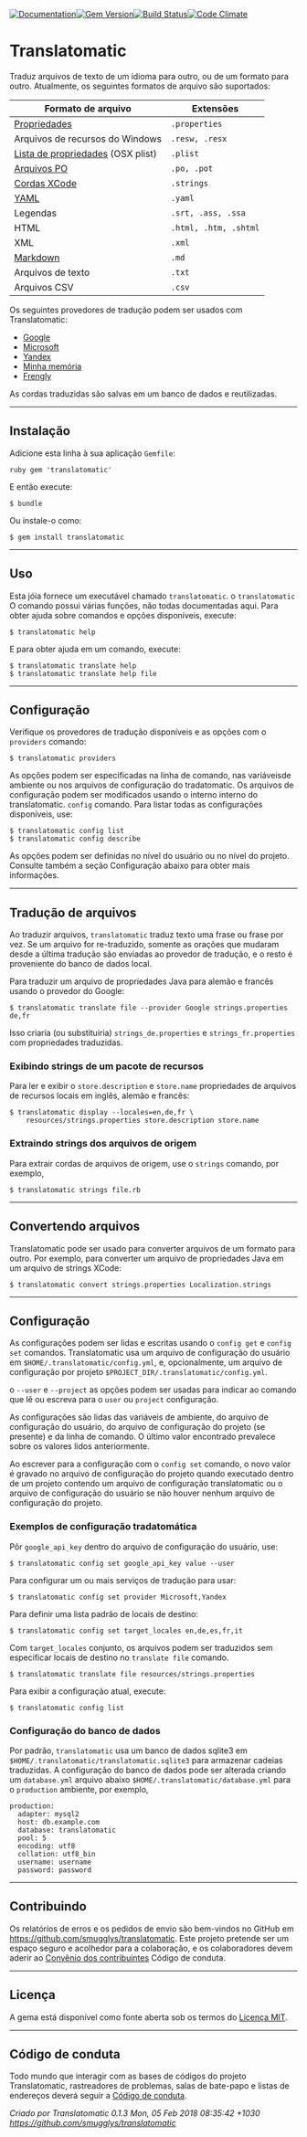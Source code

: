 [![Documentation](http://img.shields.io/badge/yard-docs-blue.svg)](http://www.rubydoc.info/gems/translatomatic)[![Gem Version](https://badge.fury.io/rb/translatomatic.svg)](https://badge.fury.io/rb/translatomatic)[![Build Status](https://travis-ci.org/smugglys/translatomatic.svg?branch=master)](https://travis-ci.org/smugglys/translatomatic)[![Code Climate](https://codeclimate.com/github/smugglys/translatomatic.svg)](https://codeclimate.com/github/smugglys/translatomatic)

# Translatomatic

Traduz arquivos de texto de um idioma para outro, ou de um formato para outro. Atualmente, os seguintes formatos de arquivo são suportados:

| Formato de arquivo | Extensões |
| --- | --- |
| [Propriedades](https://en.wikipedia.org/wiki/.properties) | `.properties` |
| Arquivos de recursos do Windows | `.resw, .resx` |
| [Lista de propriedades](https://en.wikipedia.org/wiki/Property_list) (OSX plist) | `.plist` |
| [Arquivos PO](https://www.gnu.org/software/gettext/manual/html_node/PO-Files.html) | `.po, .pot` |
| [Cordas XCode](https://developer.apple.com/library/content/documentation/Cocoa/Conceptual/LoadingResources/Strings/Strings.html) | `.strings` |
| [YAML](http://yaml.org/) | `.yaml` |
| Legendas | `.srt, .ass, .ssa` |
| HTML | `.html, .htm, .shtml` |
| XML | `.xml` |
| [Markdown](https://en.wikipedia.org/wiki/Markdown) | `.md` |
| Arquivos de texto | `.txt` |
| Arquivos CSV | `.csv` |

Os seguintes provedores de tradução podem ser usados ​​com Translatomatic:

- [Google](https://cloud.google.com/translate/)
- [Microsoft](https://www.microsoft.com/en-us/translator/translatorapi.aspx)
- [Yandex](https://tech.yandex.com/translate/)
- [Minha memória](https://mymemory.translated.net/doc/)
- [Frengly](http://www.frengly.com/api)

As cordas traduzidas são salvas em um banco de dados e reutilizadas.

* * *

## Instalação

Adicione esta linha à sua aplicação `Gemfile`:

`ruby
gem 'translatomatic'
`

E então execute:

    $ bundle

Ou instale-o como:

    $ gem install translatomatic

* * *

## Uso

Esta jóia fornece um executável chamado `translatomatic`. o `translatomatic` O comando possui várias funções, não todas documentadas aqui. Para obter ajuda sobre comandos e opções disponíveis, execute:

    $ translatomatic help

E para obter ajuda em um comando, execute:

    $ translatomatic translate help
    $ translatomatic translate help file

* * *

## Configuração

Verifique os provedores de tradução disponíveis e as opções com o `providers` comando:

    $ translatomatic providers

As opções podem ser especificadas na linha de comando, nas variáveis ​​de ambiente ou nos arquivos de configuração do tradatomatic. Os arquivos de configuração podem ser modificados usando o interno interno do translatomatic. `config` comando. Para listar todas as configurações disponíveis, use:

    $ translatomatic config list
    $ translatomatic config describe

As opções podem ser definidas no nível do usuário ou no nível do projeto. Consulte também a seção Configuração abaixo para obter mais informações.

* * *

## Tradução de arquivos

Ao traduzir arquivos, `translatomatic` traduz texto uma frase ou frase por vez. Se um arquivo for re-traduzido, somente as orações que mudaram desde a última tradução são enviadas ao provedor de tradução, e o resto é proveniente do banco de dados local.

Para traduzir um arquivo de propriedades Java para alemão e francês usando o provedor do Google:

    $ translatomatic translate file --provider Google strings.properties de,fr

Isso criaria (ou substituiria) `strings_de.properties` e `strings_fr.properties` com propriedades traduzidas.

### Exibindo strings de um pacote de recursos

Para ler e exibir o `store.description` e `store.name` propriedades de arquivos de recursos locais em inglês, alemão e francês:

    $ translatomatic display --locales=en,de,fr \
        resources/strings.properties store.description store.name

### Extraindo strings dos arquivos de origem

Para extrair cordas de arquivos de origem, use o `strings` comando, por exemplo,

    $ translatomatic strings file.rb

* * *

## Convertendo arquivos

Translatomatic pode ser usado para converter arquivos de um formato para outro. Por exemplo, para converter um arquivo de propriedades Java em um arquivo de strings XCode:

    $ translatomatic convert strings.properties Localization.strings

* * *

## Configuração

As configurações podem ser lidas e escritas usando o `config get` e `config set` comandos. Translatomatic usa um arquivo de configuração do usuário em `$HOME/.translatomatic/config.yml`, e, opcionalmente, um arquivo de configuração por projeto `$PROJECT_DIR/.translatomatic/config.yml`.

o `--user` e `--project` as opções podem ser usadas para indicar ao comando que lê ou escreva para o `user` ou `project` configuração.

As configurações são lidas das variáveis ​​de ambiente, do arquivo de configuração do usuário, do arquivo de configuração do projeto (se presente) e da linha de comando. O último valor encontrado prevalece sobre os valores lidos anteriormente.

Ao escrever para a configuração com o `config set` comando, o novo valor é gravado no arquivo de configuração do projeto quando executado dentro de um projeto contendo um arquivo de configuração translatomatic ou o arquivo de configuração do usuário se não houver nenhum arquivo de configuração do projeto.

### Exemplos de configuração tradatomática

Pôr `google_api_key` dentro do arquivo de configuração do usuário, use:

    $ translatomatic config set google_api_key value --user

Para configurar um ou mais serviços de tradução para usar:

    $ translatomatic config set provider Microsoft,Yandex

Para definir uma lista padrão de locais de destino:

    $ translatomatic config set target_locales en,de,es,fr,it

Com `target_locales` conjunto, os arquivos podem ser traduzidos sem especificar locais de destino no `translate file` comando.

    $ translatomatic translate file resources/strings.properties

Para exibir a configuração atual, execute:

    $ translatomatic config list

### Configuração do banco de dados

Por padrão, `translatomatic` usa um banco de dados sqlite3 em `$HOME/.translatomatic/translatomatic.sqlite3` para armazenar cadeias traduzidas. A configuração do banco de dados pode ser alterada criando um `database.yml` arquivo abaixo `$HOME/.translatomatic/database.yml` para o `production` ambiente, por exemplo,

    production:
      adapter: mysql2
      host: db.example.com
      database: translatomatic
      pool: 5
      encoding: utf8
      collation: utf8_bin
      username: username
      password: password

* * *

## Contribuindo

Os relatórios de erros e os pedidos de envio são bem-vindos no GitHub em https://github.com/smugglys/translatomatic. Este projeto pretende ser um espaço seguro e acolhedor para a colaboração, e os colaboradores devem aderir ao [Convênio dos contribuintes](http://contributor-covenant.org) Código de conduta.

* * *

## Licença

A gema está disponível como fonte aberta sob os termos do [Licença MIT](https://opensource.org/licenses/MIT).

* * *

## Código de conduta

Todo mundo que interagir com as bases de códigos do projeto Translatomatic, rastreadores de problemas, salas de bate-papo e listas de endereços deverá seguir a [Código de conduta](https://github.com/smugglys/translatomatic/blob/master/CODE_OF_CONDUCT.md).

_Criado por Translatomatic 0.1.3 Mon, 05 Feb 2018 08:35:42 +1030 https://github.com/smugglys/translatomatic_

